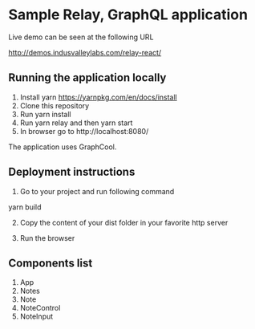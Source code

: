 # Sample Relay, GraphQL application

Live demo can be seen at the following URL

http://demos.indusvalleylabs.com/relay-react/


## Running the application locally

1) Install yarn https://yarnpkg.com/en/docs/install
2) Clone this repository
3) Run yarn install
4) Run yarn relay and then yarn start
5) In browser go to http://localhost:8080/

The application uses GraphCool.

## Deployment instructions
1) Go to your project and run following command

yarn build

2) Copy the content of your dist folder in your favorite http server

3) Run the browser

## Components list

1) App
2) Notes
3) Note
4) NoteControl
5) NoteInput

